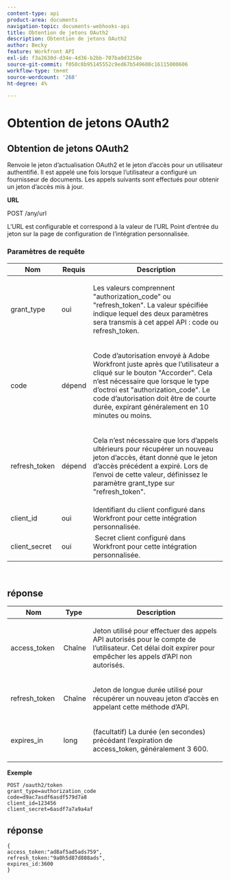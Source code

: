 ```yaml
---
content-type: api
product-area: documents
navigation-topic: documents-webhooks-api
title: Obtention de jetons OAuth2
description: Obtention de jetons OAuth2
author: Becky
feature: Workfront API
exl-id: f3a2630d-d34e-4d36-b2bb-707ba0d3258e
source-git-commit: f050c8b95145552c9ed67b549608c16115000606
workflow-type: tm+mt
source-wordcount: '268'
ht-degree: 4%

---
```



# Obtention de jetons OAuth2

## Obtention de jetons OAuth2

Renvoie le jeton d’actualisation OAuth2 et le jeton d’accès pour un utilisateur authentifié. Il est appelé une fois lorsque l’utilisateur a configuré un fournisseur de documents. Les appels suivants sont effectués pour obtenir un jeton d’accès mis à jour.

**URL**

POST /any/url

L’URL est configurable et correspond à la valeur de l’URL Point d’entrée du jeton sur la page de configuration de l’intégration personnalisée.

### Paramètres de requête

<table style="table-layout:auto">
 <col>
 <col>
 <col>
 <thead>
  <tr>
   <th>Nom</th>
   <th>Requis</th>
   <th>Description</th>
  </tr>
 </thead>
 <tbody>
  <tr>
   <td>grant_type</td>
   <td>oui</td>
   <td><p>Les valeurs comprennent "authorization_code" ou "refresh_token". La valeur spécifiée indique lequel des deux paramètres sera transmis à cet appel API : code ou refresh_token.</p></td>
  </tr>
  <tr>
   <td>code</td>
   <td>dépend</td>
   <td><p>Code d’autorisation envoyé à Adobe Workfront juste après que l’utilisateur a cliqué sur le bouton "Accorder". Cela n’est nécessaire que lorsque le type d’octroi est "authorization_code". Le code d’autorisation doit être de courte durée, expirant généralement en 10 minutes ou moins.</p></td>
  </tr>
  <tr>
   <td>refresh_token</td>
   <td>dépend</td>
   <td><p>Cela n’est nécessaire que lors d’appels ultérieurs pour récupérer un nouveau jeton d’accès, étant donné que le jeton d’accès précédent a expiré. Lors de l’envoi de cette valeur, définissez le paramètre grant_type sur "refresh_token".</p></td>
  </tr>
  <tr>
   <td>client_id</td>
   <td>oui</td>
   <td>Identifiant du client configuré dans Workfront pour cette intégration personnalisée.</td>
  </tr>
  <tr>
   <td>client_secret</td>
   <td>oui</td>
   <td> Secret client configuré dans Workfront pour cette intégration personnalisée.</td>
  </tr>
 </tbody>
</table>

 

## réponse

<table style="table-layout:auto">
 <col>
 <col>
 <col>
 <thead>
  <tr>
   <th>Nom</th>
   <th>Type </th>
   <th>Description</th>
  </tr>
 </thead>
 <tbody>
  <tr>
   <td>access_token </td>
   <td>Chaîne</td>
   <td><p>Jeton utilisé pour effectuer des appels API autorisés pour le compte de l’utilisateur. Cet délai doit expirer pour empêcher les appels d’API non autorisés.</p></td>
  </tr>
  <tr>
   <td>refresh_token </td>
   <td>Chaîne</td>
   <td><p>Jeton de longue durée utilisé pour récupérer un nouveau jeton d’accès en appelant cette méthode d’API.</p></td>
  </tr>
  <tr>
   <td>expires_in </td>
   <td>long</td>
   <td><p>(facultatif) La durée (en secondes) précédant l’expiration de access_token, généralement 3 600.</p></td>
  </tr>
 </tbody>
</table>

**Exemple**

```
POST /oauth2/token
grant_type=authorization_code
code=d9ac7asdf6asdf579d7a8
client_id=123456
client_secret=6asdf7a7a9a4af
```

## réponse

```
{
access_token:"ad8af5ad5ads759",
refresh_token:"9a0h5d87d808ads",
expires_id:3600
}
```
